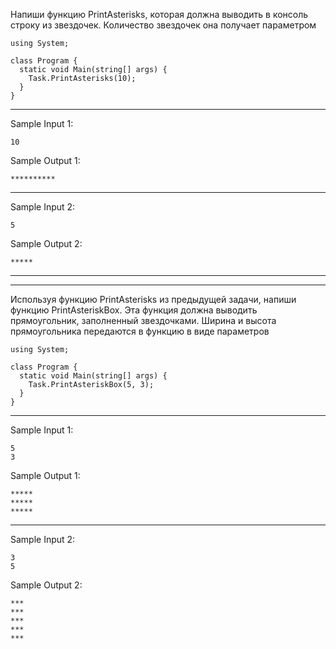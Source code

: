 Напиши функцию PrintAsterisks, которая должна выводить в консоль строку из звездочек. Количество звездочек она получает параметром
```
using System;

class Program {
  static void Main(string[] args) {
    Task.PrintAsterisks(10);
  }
}
```
___
Sample Input 1:
```
10
```
Sample Output 1:
```
**********
```
___
Sample Input 2:
```
5
```
Sample Output 2:
```
*****
```

___
___
Используя функцию PrintAsterisks из предыдущей задачи, напиши функцию PrintAsteriskBox. Эта функция должна выводить прямоугольник, заполненный звездочками. Ширина и высота прямоугольника передаются в функцию в виде параметров

 
```
using System;

class Program {
  static void Main(string[] args) {
    Task.PrintAsteriskBox(5, 3);
  }
}
```
___
Sample Input 1:
```
5
3
```
Sample Output 1:
```
*****
*****
*****
```
___
Sample Input 2:
```
3
5
```
Sample Output 2:
```
***
***
***
***
***
```